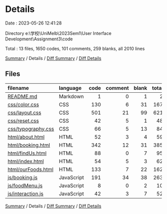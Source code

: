 # Details

Date : 2023-05-26 12:41:28

Directory e:\\学校\\UniMelb\\2023Sem1\\User Interface Development\\Assignment3\\code

Total : 13 files,  1650 codes, 101 comments, 259 blanks, all 2010 lines

[Summary](results.md) / Details / [Diff Summary](diff.md) / [Diff Details](diff-details.md)

## Files
| filename | language | code | comment | blank | total |
| :--- | :--- | ---: | ---: | ---: | ---: |
| [README.md](/README.md) | Markdown | 1 | 0 | 1 | 2 |
| [css/color.css](/css/color.css) | CSS | 130 | 6 | 31 | 167 |
| [css/layout.css](/css/layout.css) | CSS | 501 | 21 | 99 | 621 |
| [css/reset.css](/css/reset.css) | CSS | 42 | 5 | 1 | 48 |
| [css/typography.css](/css/typography.css) | CSS | 66 | 5 | 13 | 84 |
| [html/about.html](/html/about.html) | HTML | 52 | 3 | 4 | 59 |
| [html/booking.html](/html/booking.html) | HTML | 342 | 12 | 31 | 385 |
| [html/findUs.html](/html/findUs.html) | HTML | 88 | 0 | 7 | 95 |
| [html/index.html](/html/index.html) | HTML | 54 | 5 | 3 | 62 |
| [html/ourFoods.html](/html/ourFoods.html) | HTML | 133 | 7 | 22 | 162 |
| [js/booking.js](/js/booking.js) | JavaScript | 191 | 34 | 38 | 263 |
| [js/foodMenu.js](/js/foodMenu.js) | JavaScript | 8 | 0 | 2 | 10 |
| [js/interaction.js](/js/interaction.js) | JavaScript | 42 | 3 | 7 | 52 |

[Summary](results.md) / Details / [Diff Summary](diff.md) / [Diff Details](diff-details.md)